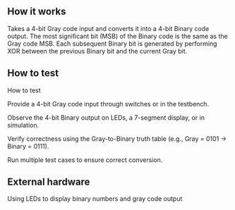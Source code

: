 <!---

This file is used to generate your project datasheet. Please fill in the information below and delete any unused
sections.

You can also include images in this folder and reference them in the markdown. Each image must be less than
512 kb in size, and the combined size of all images must be less than 1 MB.
-->

## How it works

Takes a 4-bit Gray code input and converts it into a 4-bit Binary code output.
The most significant bit (MSB) of the Binary code is the same as the Gray code MSB.
Each subsequent Binary bit is generated by performing XOR between the previous Binary bit and the current Gray bit.

## How to test

How to test

Provide a 4-bit Gray code input through switches or in the testbench.

Observe the 4-bit Binary output on LEDs, a 7-segment display, or in simulation.

Verify correctness using the Gray-to-Binary truth table (e.g., Gray = 0101 → Binary = 0111).

Run multiple test cases to ensure correct conversion.

## External hardware

Using LEDs to display binary numbers and gray code output
